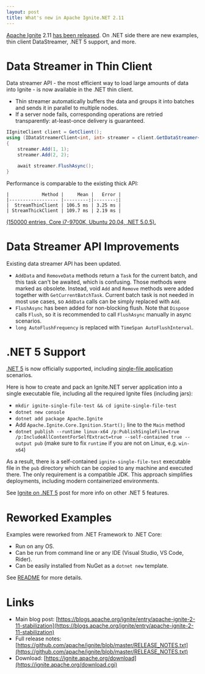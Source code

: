 ```yaml
---
layout: post
title: What's new in Apache Ignite.NET 2.11
---
```


[Apache Ignite](https://ignite.apache.org/) 2.11 [has been released](https://blogs.apache.org/ignite/entry/apache-ignite-2-11-stabilization).
On .NET side there are new examples, thin client DataStreamer, .NET 5 support, and more.

# Data Streamer in Thin Client

Data streamer API - the most efficient way to load large amounts of data into Ignite - is now available in the .NET thin client. 

* Thin streamer automatically buffers the data and groups it into batches and sends it in parallel to multiple nodes.
* If a server node fails, corresponding operations are retried transparently: at-least-once delivery is guaranteed.

```cs
IIgniteClient client = GetClient();
using (IDataStreamerClient<int, int> streamer = client.GetDataStreamer<int, int>("my-cache"))
{
    streamer.Add(1, 1);
    streamer.Add(2, 2);    

    await streamer.FlushAsync();
}
```

Performance is comparable to the existing thick API:

```
|            Method |     Mean |   Error |
|------------------ |---------:|--------:|
|  StreamThinClient | 106.5 ms | 3.25 ms |
| StreamThickClient | 109.7 ms | 2.19 ms |
```

[(150000 entries, Core i7-9700K, Ubuntu 20.04, .NET 5.0.5).](https://github.com/apache/ignite/blob/850f9bf788de593762184f33420656a890660e2a/modules/platforms/dotnet/Apache.Ignite.BenchmarkDotNet/ThinClient/ThinClientDataStreamerBenchmark.cs)

# Data Streamer API Improvements

Existing data streamer API has been updated. 

* `AddData` and `RemoveData` methods return a `Task` for the current batch, and this task can't be awaited, which is confusing.
Those methods were marked as obsolete. Instead, void `Add` and `Remove` methods were added together with `GetCurrentBatchTask`.
Current batch task is not needed in most use cases, so `AddData` calls can be simply replaced with `Add`.
* `FlushAsync` has been added for non-blocking flush. Note that `Dispose` calls `Flush`, so it is recommended to call `FlushAsync` manually in async scenarios.
* `long AutoFlushFrequency` is replaced with `TimeSpan AutoFlushInterval`.


# .NET 5 Support

[.NET 5](https://dotnet.microsoft.com/download/dotnet/5.0) is now officially supported, including [single-file application](https://docs.microsoft.com/en-us/dotnet/core/deploying/single-file) scenarios.

Here is how to create and pack an Ignite.NET server application into a single executable file, including all the required Ignite files (including jars):
* `mkdir ignite-single-file-test && cd ignite-single-file-test`
* `dotnet new console`
* `dotnet add package Apache.Ignite`
* Add `Apache.Ignite.Core.Ignition.Start();` line to the `Main` method
* `dotnet publish --runtime linux-x64 /p:PublishSingleFile=true /p:IncludeAllContentForSelfExtract=true --self-contained true --output pub` (make sure to fix `runtime` if you are not on Linux, e.g. `win-x64`)

As a result, there is a self-contained `ignite-single-file-test` executable file in the `pub` directory which can be copied to any machine and executed there. The only requirement is a compatible JDK. This approach simplifies deployments, including modern containerized environments.

See [Ignite on .NET 5](2020-11-11-Ignite-on-NET-5.md) post for more info on other .NET 5 features. 

# Reworked Examples

Examples were reworked from .NET Framework to .NET Core:
* Run on any OS.
* Can be run from command line or any IDE (Visual Studio, VS Code, Rider).
* Can be easily installed from NuGet as a `dotnet new` template.

See [README](https://github.com/apache/ignite/blob/master/modules/platforms/dotnet/examples/README.md) for more details.

# Links

* Main blog post: [https://blogs.apache.org/ignite/entry/apache-ignite-2-11-stabilization](https://blogs.apache.org/ignite/entry/apache-ignite-2-11-stabilization) 
* Full release notes: [https://github.com/apache/ignite/blob/master/RELEASE_NOTES.txt](https://github.com/apache/ignite/blob/master/RELEASE_NOTES.txt)
* Download: [https://ignite.apache.org/download](https://ignite.apache.org/download.cgi)
